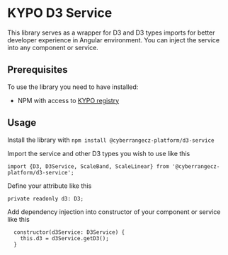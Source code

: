 # KYPO D3 Service

This library serves as a wrapper for D3 and D3 types imports for better developer experience in Angular environment. You can inject the service into any component or service.

## Prerequisites

To use the library you need to have installed:

* NPM with access to [KYPO registry](https://projects.ics.muni.cz/projects/kbase/knowledgebase/articles/153)

## Usage

Install the library with `npm install @cyberrangecz-platform/d3-service`

Import the service and other D3 types you wish to use like this

`import {D3, D3Service, ScaleBand, ScaleLinear} from '@cyberrangecz-platform/d3-service';`

Define your attribute like this

`private readonly d3: D3;`

Add dependency injection into constructor of your component or service like this

```
  constructor(d3Service: D3Service) {
    this.d3 = d3Service.getD3();
  }

```
